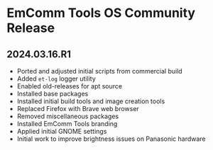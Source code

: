 # EmComm Tools OS Community Release

## 2024.03.16.R1

* Ported and adjusted initial scripts from commercial build
* Added `et-log` logger utility
* Enabled old-releases for apt source
* Installed base packages
* Installed initial build tools and image creation tools
* Replaced Firefox with Brave web browser
* Removed miscellaneous packages
* Installed EmComm Tools branding
* Applied initial GNOME settings
* Initial work to improve brightness issues on Panasonic hardware
